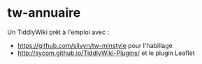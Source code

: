 # tw-annuaire

Un TiddlyWiki prêt à l'emploi avec :

* https://github.com/silvyn/tw-minstyle pour l'habillage
* http://sycom.github.io/TiddlyWiki-Plugins/ et le plugin Leaflet
